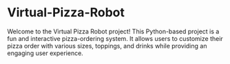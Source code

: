 # Virtual-Pizza-Robot
Welcome to the Virtual Pizza Robot project! This Python-based project is a fun and interactive pizza-ordering system. It allows users to customize their pizza order with various sizes, toppings, and drinks while providing an engaging user experience.
